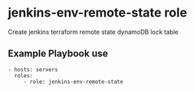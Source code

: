jenkins-env-remote-state role
=============================

Create jenkins terraform remote state dynamoDB lock table

Example Playbook use
--------------------
    - hosts: servers
      roles:
         - role: jenkins-env-remote-state

